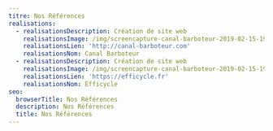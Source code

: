 ```yaml
---
titre: Nos Références
realisations:
  - realisationsDescription: Création de site web
    realisationsImage: /img/screencapture-canal-barboteur-2019-02-15-19_59_43.png
    realisationsLien: 'http://canal-barboteur.com'
    realisationsNom: Canal Barboteur
  - realisationsDescription: Création de site web
    realisationsImage: /img/screencapture-canal-barboteur-2019-02-15-19_59_43.png
    realisationsLien: 'https://efficycle.fr'
    realisationsNom: Efficycle
seo:
  browserTitle: Nos Références
  description: Nos Références
  title: Nos Références
---
```



